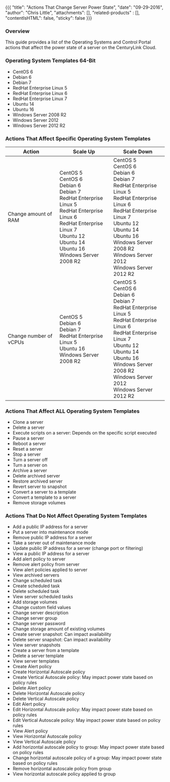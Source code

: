 {{{
  "title": "Actions That Change Server Power State",
  "date": "09-29-2016",
  "author": "Chris Little",
  "attachments": [],
  "related-products" : [],
  "contentIsHTML": false,
  "sticky": false
}}}

### Overview
This guide provides a list of the Operating Systems and Control Portal actions that affect the power state of a server on the CenturyLink Cloud.

### Operating System Templates 64-Bit
* CentOS 6
* Debian 6
* Debian 7
* RedHat Enterprise Linux 5
* RedHat Enterprise Linux 6
* RedHat Enterprise Linux 7
* Ubuntu 14
* Ubuntu 16
* Windows Server 2008 R2
* Windows Server 2012
* Windows Server 2012 R2

### Actions That Affect Specific Operating System Templates

**Action**|**Scale Up**|**Scale Down**
----------|------------|--------------
Change amount of RAM|CentOS 5<br>CentOS 6<br>Debian 6<br>Debian 7<br>RedHat Enterprise Linux 5<br>RedHat Enterprise Linux 6<br>RedHat Enterprise Linux 7<br>Ubuntu 12<br>Ubuntu 14<br>Ubuntu 16<br>Windows Server 2008 R2|CentOS 5<br>CentOS 6<br>Debian 6<br>Debian 7<br>RedHat Enterprise Linux 5<br>RedHat Enterprise Linux 6<br>RedHat Enterprise Linux 7<br>Ubuntu 12<br>Ubuntu 14<br>Ubuntu 16<br>Windows Server 2008 R2<br>Windows Server 2012<br>Windows Server 2012 R2
Change number of vCPUs|CentOS 5<br>Debian 6<br>Debian 7<br>RedHat Enterprise Linux 5<br>Ubuntu 16<br>Windows Server 2008 R2|CentOS 5<br>CentOS 6<br>Debian 6<br>Debian 7<br>RedHat Enterprise Linux 5<br>RedHat Enterprise Linux 6<br>RedHat Enterprise Linux 7<br>Ubuntu 12<br>Ubuntu 14<br>Ubuntu 16<br>Windows Server 2008 R2<br>Windows Server 2012<br>Windows Server 2012 R2

### Actions That Affect **ALL** Operating System Templates

* Clone a server
* Delete a server
* Execute scripts on a server: Depends on the specific script executed
* Pause a server
* Reboot a server
* Reset a server
* Stop a server
* Turn a server off
* Turn a server on
* Archive a server
* Delete archived server
* Restore archived server
* Revert server to snapshot
* Convert a server to a template
* Convert a template to a server
* Remove storage volumes

### Actions That **Do Not** Affect Operating System Templates

* Add a public IP address for a server
* Put a server into maintenance mode
* Remove public IP address for a server
* Take a server out of maintenance mode
* Update public IP address for a server (change port or filtering)
* View a public IP address for a server
* Add alert policy to server
* Remove alert policy from server
* View alert policies applied to server
* View archived servers
* Change scheduled task
* Create scheduled task
* Delete scheduled task
* View server scheduled tasks
* Add storage volumes
* Change custom field values
* Change server description
* Change server group
* Change server password
* Change storage amount of existing volumes
* Create server snapshot: Can impact availability
* Delete server snapshot: Can impact availability
* View server snapshots
* Create a server from a template
* Delete a server template
* View server templates
* Create Alert policy
* Create Horizontal Autoscale policy
* Create Vertical Autoscale policy: May impact power state based on policy rules
* Delete Alert policy
* Delete Horizontal Autoscale policy
* Delete Vertical Autoscale policy
* Edit Alert policy
* Edit Horizontal Autoscale policy: May impact power state based on policy rules
* Edit Vertical Autoscale policy: May impact power state based on policy rules
* View Alert policy
* View Horizontal Autoscale policy
* View Vertical Autoscale policy
* Add horizontal autoscale policy to group: May impact power state based on policy rules
* Change horizontal autoscale policy of a group: May impact power state based on policy rules
* Remove horizontal autoscale policy from group
* View horizontal autoscale policy applied to group
